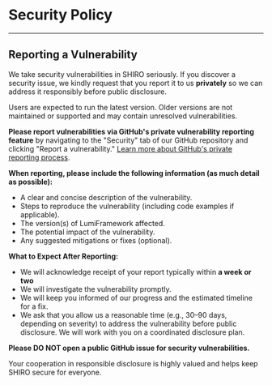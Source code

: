 # Security Policy

---

## Reporting a Vulnerability

We take security vulnerabilities in SHIRO seriously. If you discover a security issue, we kindly request that
you report it to us **privately** so we can address it responsibly before public disclosure.

Users are expected to run the latest version. Older versions are not maintained or supported and may contain unresolved
vulnerabilities.

**Please report vulnerabilities via GitHub's private vulnerability reporting feature** by navigating to the
"Security" tab of our GitHub repository and clicking "Report a
vulnerability." [Learn more about GitHub's private reporting process](https://docs.github.com/en/code-security/security-advisories/guidance-on-reporting-and-writing-information-about-vulnerabilities/privately-reporting-a-security-vulnerability).

**When reporting, please include the following information (as much detail as possible):**

* A clear and concise description of the vulnerability.
* Steps to reproduce the vulnerability (including code examples if applicable).
* The version(s) of LumiFramework affected.
* The potential impact of the vulnerability.
* Any suggested mitigations or fixes (optional).

**What to Expect After Reporting:**

* We will acknowledge receipt of your report typically within **a week or two**
* We will investigate the vulnerability promptly.
* We will keep you informed of our progress and the estimated timeline for a fix.
* We ask that you allow us a reasonable time (e.g., 30–90 days, depending on severity) to address the vulnerability
  before public disclosure. We will work with you on a coordinated disclosure plan.

**Please DO NOT open a public GitHub issue for security vulnerabilities.**

Your cooperation in responsible disclosure is highly valued and helps keep SHIRO secure for everyone.
